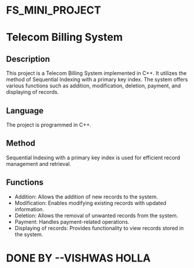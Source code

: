 # FS_MINI_PROJECT
# Telecom Billing System

## Description
This project is a Telecom Billing System implemented in C++. It utilizes the method of Sequential Indexing with a primary key index. The system offers various functions such as addition, modification, deletion, payment, and displaying of records.

## Language
The project is programmed in C++.

## Method
Sequential Indexing with a primary key index is used for efficient record management and retrieval.

## Functions
- Addition: Allows the addition of new records to the system.
- Modification: Enables modifying existing records with updated information.
- Deletion: Allows the removal of unwanted records from the system.
- Payment: Handles payment-related operations.
- Displaying of records: Provides functionality to view records stored in the system.



# DONE BY --VISHWAS HOLLA